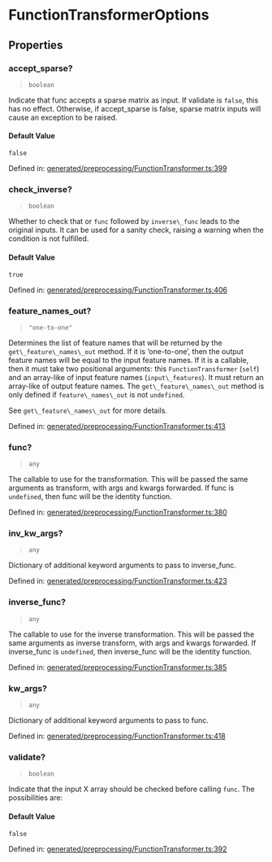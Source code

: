 # FunctionTransformerOptions

## Properties

### accept\_sparse?

> `boolean`

Indicate that func accepts a sparse matrix as input. If validate is `false`, this has no effect. Otherwise, if accept\_sparse is false, sparse matrix inputs will cause an exception to be raised.

#### Default Value

`false`

Defined in:  [generated/preprocessing/FunctionTransformer.ts:399](https://github.com/transitive-bullshit/scikit-learn-ts/blob/122b3c0/packages/sklearn/src/generated/preprocessing/FunctionTransformer.ts#L399)

### check\_inverse?

> `boolean`

Whether to check that or `func` followed by `inverse\_func` leads to the original inputs. It can be used for a sanity check, raising a warning when the condition is not fulfilled.

#### Default Value

`true`

Defined in:  [generated/preprocessing/FunctionTransformer.ts:406](https://github.com/transitive-bullshit/scikit-learn-ts/blob/122b3c0/packages/sklearn/src/generated/preprocessing/FunctionTransformer.ts#L406)

### feature\_names\_out?

> `"one-to-one"`

Determines the list of feature names that will be returned by the `get\_feature\_names\_out` method. If it is ‘one-to-one’, then the output feature names will be equal to the input feature names. If it is a callable, then it must take two positional arguments: this `FunctionTransformer` (`self`) and an array-like of input feature names (`input\_features`). It must return an array-like of output feature names. The `get\_feature\_names\_out` method is only defined if `feature\_names\_out` is not `undefined`.

See `get\_feature\_names\_out` for more details.

Defined in:  [generated/preprocessing/FunctionTransformer.ts:413](https://github.com/transitive-bullshit/scikit-learn-ts/blob/122b3c0/packages/sklearn/src/generated/preprocessing/FunctionTransformer.ts#L413)

### func?

> `any`

The callable to use for the transformation. This will be passed the same arguments as transform, with args and kwargs forwarded. If func is `undefined`, then func will be the identity function.

Defined in:  [generated/preprocessing/FunctionTransformer.ts:380](https://github.com/transitive-bullshit/scikit-learn-ts/blob/122b3c0/packages/sklearn/src/generated/preprocessing/FunctionTransformer.ts#L380)

### inv\_kw\_args?

> `any`

Dictionary of additional keyword arguments to pass to inverse\_func.

Defined in:  [generated/preprocessing/FunctionTransformer.ts:423](https://github.com/transitive-bullshit/scikit-learn-ts/blob/122b3c0/packages/sklearn/src/generated/preprocessing/FunctionTransformer.ts#L423)

### inverse\_func?

> `any`

The callable to use for the inverse transformation. This will be passed the same arguments as inverse transform, with args and kwargs forwarded. If inverse\_func is `undefined`, then inverse\_func will be the identity function.

Defined in:  [generated/preprocessing/FunctionTransformer.ts:385](https://github.com/transitive-bullshit/scikit-learn-ts/blob/122b3c0/packages/sklearn/src/generated/preprocessing/FunctionTransformer.ts#L385)

### kw\_args?

> `any`

Dictionary of additional keyword arguments to pass to func.

Defined in:  [generated/preprocessing/FunctionTransformer.ts:418](https://github.com/transitive-bullshit/scikit-learn-ts/blob/122b3c0/packages/sklearn/src/generated/preprocessing/FunctionTransformer.ts#L418)

### validate?

> `boolean`

Indicate that the input X array should be checked before calling `func`. The possibilities are:

#### Default Value

`false`

Defined in:  [generated/preprocessing/FunctionTransformer.ts:392](https://github.com/transitive-bullshit/scikit-learn-ts/blob/122b3c0/packages/sklearn/src/generated/preprocessing/FunctionTransformer.ts#L392)
